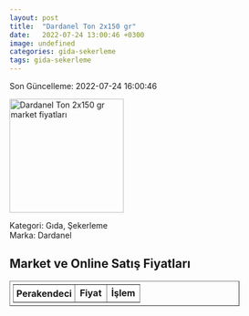 ```yaml
---
layout: post
title:  "Dardanel Ton 2x150 gr"
date:   2022-07-24 13:00:46 +0300
image: undefined
categories: gida-sekerleme
tags: gida-sekerleme
---
```


Son Güncelleme: 2022-07-24 16:00:46

<img src="undefined" width="200" alt="Dardanel Ton 2x150 gr market fiyatları" />

Kategori: Gıda, Şekerleme
<br />
Marka: Dardanel

<h2>Market ve Online Satış Fiyatları</h2>

<table border="1" style="padding: 5px;width:80%;">
  <tr>
    <td style="padding: 5px;"><strong>Perakendeci</strong></td>
    <td><strong>Fiyat</strong></td>
    <td><strong>İşlem</strong></td>
  </tr>
  
</table>
